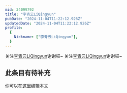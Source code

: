 ```yaml
---
mid: 34099792
title: "李青云LiQingyun"
pubDate: "2024-11-04T11:22:12.926Z"
updatedDate: "2024-11-04T11:22:12.926Z"
profile:
  {
    Nickname: ["李青云LiQingyun"],
  }
---
```


关注[李青云LiQingyun](https://space.bilibili.com/34099792)谢谢喵~ 关注[李青云LiQingyun](https://space.bilibili.com/34099792)谢谢喵~

## 此条目有待补充
你可以在[这里](https://github.com/Yuhanawa/VTuber.ICU/edit/master/src/content/v/李青云LiQingyun/index.md)编辑本文
